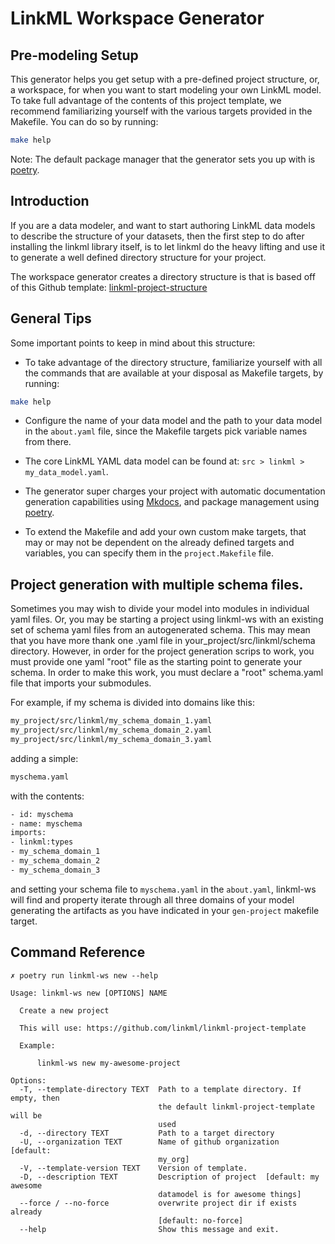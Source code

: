 # LinkML Workspace Generator

## Pre-modeling Setup

This generator helps you get setup with a pre-defined project structure, 
or, a workspace, for when you want to start modeling your own LinkML 
model. To take full advantage of the contents of this project template, 
we recommend familiarizing yourself with the various targets provided in 
the Makefile. You can do so by running:

```bash
make help
```

Note: The default package manager that the generator sets you up with is 
[poetry](https://python-poetry.org/).

## Introduction

If you are a data modeler, and want to start authoring LinkML data models 
to describe the structure of your datasets, then the first step to do after 
installing the linkml library itself, is to let linkml do the heavy lifting 
and use it to generate a well defined directory structure for your project.

The workspace generator creates a directory structure is that is based off of 
this Github template: [linkml-project-structure](https://github.com/linkml/linkml-project-template)

## General Tips

Some important points to keep in mind about this structure:

* To take advantage of the directory structure, familiarize yourself with 
all the commands that are available at your disposal as Makefile targets, by 
running:

```bash
make help
```

* Configure the name of your data model and the path to your data model in 
the `about.yaml` file, since the Makefile targets pick variable names 
from there.

* The core LinkML YAML data model can be found at: `src > linkml > my_data_model.yaml`.

* The generator super charges your project with automatic documentation generation 
capabilities using [Mkdocs](https://www.mkdocs.org/), and package management 
using [poetry](https://python-poetry.org/).

* To extend the Makefile and add your own custom make targets, that may or may not be 
dependent on the already defined targets and variables, you can specify them in the 
`project.Makefile` file.


## Project generation with multiple schema files.

Sometimes you may wish to divide your model into modules in individual yaml files.  Or, you may be starting a 
project using linkml-ws with an existing set of schema yaml files from an autogenerated schema. This may mean that you
have more thank one .yaml file in your_project/src/linkml/schema directory.  However, in order for the project generation
scrips to work, you must provide one yaml "root" file as the starting point to generate your schema.  In order to make
this work, you must declare a "root" schema.yaml file that imports your submodules.

For example, if my schema is divided into domains like this:

```bash
my_project/src/linkml/my_schema_domain_1.yaml
my_project/src/linkml/my_schema_domain_2.yaml
my_project/src/linkml/my_schema_domain_3.yaml
```

adding a simple:
```bash
myschema.yaml 
```

with the contents:
```bash
- id: myschema
- name: myschema
imports:  
- linkml:types
- my_schema_domain_1
- my_schema_domain_2
- my_schema_domain_3
````

and setting your schema file to `myschema.yaml` in the `about.yaml`, linkml-ws will find and property iterate through
all three domains of your model generating the artifacts as you have indicated in your `gen-project` makefile target.


## Command Reference

```
✗ poetry run linkml-ws new --help

Usage: linkml-ws new [OPTIONS] NAME

  Create a new project

  This will use: https://github.com/linkml/linkml-project-template

  Example:

      linkml-ws new my-awesome-project

Options:
  -T, --template-directory TEXT  Path to a template directory. If empty, then
                                 the default linkml-project-template will be
                                 used
  -d, --directory TEXT           Path to a target directory
  -U, --organization TEXT        Name of github organization  [default:
                                 my_org]
  -V, --template-version TEXT    Version of template.
  -D, --description TEXT         Description of project  [default: my awesome
                                 datamodel is for awesome things]
  --force / --no-force           overwrite project dir if exists already
                                 [default: no-force]
  --help                         Show this message and exit.
```
